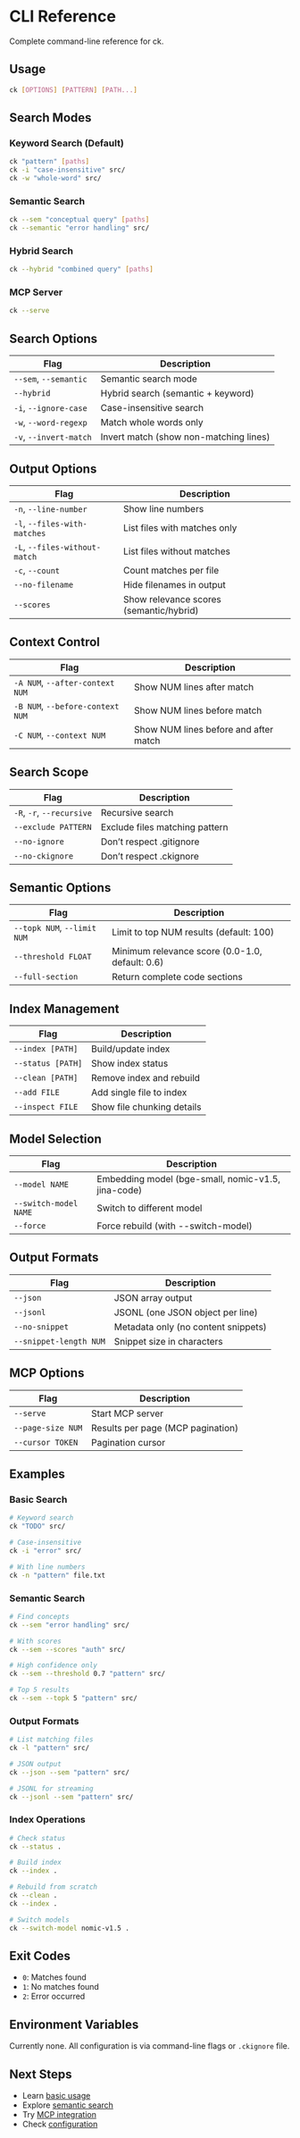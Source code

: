 # CLI Reference

Complete command-line reference for ck.

## Usage

```bash
ck [OPTIONS] [PATTERN] [PATH...]
```

## Search Modes

### Keyword Search (Default)

```bash
ck "pattern" [paths]
ck -i "case-insensitive" src/
ck -w "whole-word" src/
```

### Semantic Search

```bash
ck --sem "conceptual query" [paths]
ck --semantic "error handling" src/
```

### Hybrid Search

```bash
ck --hybrid "combined query" [paths]
```

### MCP Server

```bash
ck --serve
```

## Search Options

| Flag | Description |
|------|-------------|
| `--sem`, `--semantic` | Semantic search mode |
| `--hybrid` | Hybrid search (semantic + keyword) |
| `-i`, `--ignore-case` | Case-insensitive search |
| `-w`, `--word-regexp` | Match whole words only |
| `-v`, `--invert-match` | Invert match (show non-matching lines) |

## Output Options

| Flag | Description |
|------|-------------|
| `-n`, `--line-number` | Show line numbers |
| `-l`, `--files-with-matches` | List files with matches only |
| `-L`, `--files-without-match` | List files without matches |
| `-c`, `--count` | Count matches per file |
| `--no-filename` | Hide filenames in output |
| `--scores` | Show relevance scores (semantic/hybrid) |

## Context Control

| Flag | Description |
|------|-------------|
| `-A NUM`, `--after-context NUM` | Show NUM lines after match |
| `-B NUM`, `--before-context NUM` | Show NUM lines before match |
| `-C NUM`, `--context NUM` | Show NUM lines before and after match |

## Search Scope

| Flag | Description |
|------|-------------|
| `-R`, `-r`, `--recursive` | Recursive search |
| `--exclude PATTERN` | Exclude files matching pattern |
| `--no-ignore` | Don’t respect .gitignore |
| `--no-ckignore` | Don’t respect .ckignore |

## Semantic Options

| Flag | Description |
|------|-------------|
| `--topk NUM`, `--limit NUM` | Limit to top NUM results (default: 100) |
| `--threshold FLOAT` | Minimum relevance score (0.0-1.0, default: 0.6) |
| `--full-section` | Return complete code sections |

## Index Management

| Flag | Description |
|------|-------------|
| `--index [PATH]` | Build/update index |
| `--status [PATH]` | Show index status |
| `--clean [PATH]` | Remove index and rebuild |
| `--add FILE` | Add single file to index |
| `--inspect FILE` | Show file chunking details |

## Model Selection

| Flag | Description |
|------|-------------|
| `--model NAME` | Embedding model (bge-small, nomic-v1.5, jina-code) |
| `--switch-model NAME` | Switch to different model |
| `--force` | Force rebuild (with --switch-model) |

## Output Formats

| Flag | Description |
|------|-------------|
| `--json` | JSON array output |
| `--jsonl` | JSONL (one JSON object per line) |
| `--no-snippet` | Metadata only (no content snippets) |
| `--snippet-length NUM` | Snippet size in characters |

## MCP Options

| Flag | Description |
|------|-------------|
| `--serve` | Start MCP server |
| `--page-size NUM` | Results per page (MCP pagination) |
| `--cursor TOKEN` | Pagination cursor |

## Examples

### Basic Search

```bash
# Keyword search
ck "TODO" src/

# Case-insensitive
ck -i "error" src/

# With line numbers
ck -n "pattern" file.txt
```

### Semantic Search

```bash
# Find concepts
ck --sem "error handling" src/

# With scores
ck --sem --scores "auth" src/

# High confidence only
ck --sem --threshold 0.7 "pattern" src/

# Top 5 results
ck --sem --topk 5 "pattern" src/
```

### Output Formats

```bash
# List matching files
ck -l "pattern" src/

# JSON output
ck --json --sem "pattern" src/

# JSONL for streaming
ck --jsonl --sem "pattern" src/
```

### Index Operations

```bash
# Check status
ck --status .

# Build index
ck --index .

# Rebuild from scratch
ck --clean .
ck --index .

# Switch models
ck --switch-model nomic-v1.5 .
```

## Exit Codes

- `0`: Matches found
- `1`: No matches found
- `2`: Error occurred

## Environment Variables

Currently none. All configuration is via command-line flags or `.ckignore` file.

## Next Steps

- Learn [basic usage](/guide/basic-usage)
- Explore [semantic search](/features/semantic-search)
- Try [MCP integration](/features/mcp-integration)
- Check [configuration](/reference/configuration)
